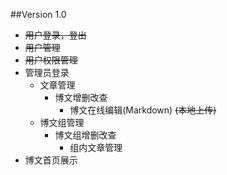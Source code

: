 ##Version 1.0
- ~~用户登录，登出~~
- ~~用户管理~~
- ~~用户权限管理~~
- 管理员登录
    - 文章管理
        - 博文增删改查
            - 博文在线编辑(Markdown) ~~(本地上传)~~
    - 博文组管理
        - 博文组增删改查
            - 组内文章管理
- 博文首页展示
